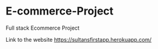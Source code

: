 # E-commerce-Project
Full stack Ecommerce Project


Link to the website https://sultansfirstapp.herokuapp.com/
